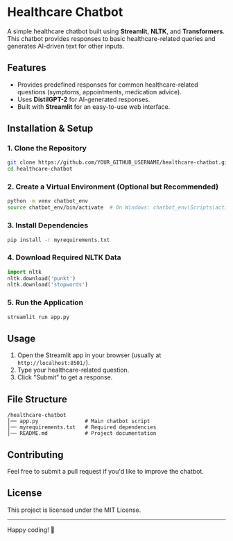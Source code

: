 # Healthcare Chatbot

A simple healthcare chatbot built using **Streamlit**, **NLTK**, and **Transformers**. This chatbot provides responses to basic healthcare-related queries and generates AI-driven text for other inputs.

## Features
- Provides predefined responses for common healthcare-related questions (symptoms, appointments, medication advice).
- Uses **DistilGPT-2** for AI-generated responses.
- Built with **Streamlit** for an easy-to-use web interface.

## Installation & Setup

### 1. Clone the Repository
```sh
git clone https://github.com/YOUR_GITHUB_USERNAME/healthcare-chatbot.git
cd healthcare-chatbot
```

### 2. Create a Virtual Environment (Optional but Recommended)
```sh
python -m venv chatbot_env
source chatbot_env/bin/activate  # On Windows: chatbot_env\Scripts\activate
```

### 3. Install Dependencies
```sh
pip install -r myrequirements.txt
```

### 4. Download Required NLTK Data
```python
import nltk
nltk.download('punkt')
nltk.download('stopwords')
```

### 5. Run the Application
```sh
streamlit run app.py
```

## Usage
1. Open the Streamlit app in your browser (usually at `http://localhost:8501/`).
2. Type your healthcare-related question.
3. Click "Submit" to get a response.

## File Structure
```
/healthcare-chatbot
│── app.py               # Main chatbot script
│── myrequirements.txt   # Required dependencies
│── README.md            # Project documentation
```

## Contributing
Feel free to submit a pull request if you'd like to improve the chatbot.

## License
This project is licensed under the MIT License.

---
Happy coding! 🚀


